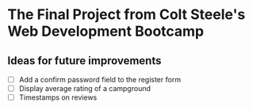 # The Final Project from Colt Steele's Web Development Bootcamp

## Ideas for future improvements
- [ ] Add a confirm password field to the register form
- [ ] Display average rating of a campground
- [ ] Timestamps on reviews